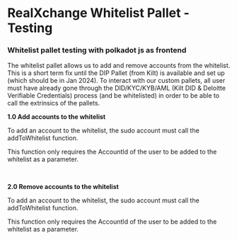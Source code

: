 # RealXchange Whitelist Pallet - Testing

### Whitelist pallet testing with polkadot js as frontend

The whitelist pallet allows us to add and remove accounts from the whitelist. This is a short term fix until the DIP Pallet (from Kilt) is available and set up (which should be in Jan 2024). To interact with our custom pallets, all user must have already gone through the DID/KYC/KYB/AML (Kilt DID & Deloitte Verifiable Credentials) process (and be whitelisted) in order to be able to call the extrinsics of the pallets.

**1.0 Add accounts to the whitelist**

To add an account to the whitelist, the sudo account must call the addToWhitelist function.

This function only requires the AccountId of the user to be added to the whitelist as a parameter.

<figure><img src="https://lh7-us.googleusercontent.com/0qVq8m0BU_RYARsBzhPn0yBouFwdZDLvuA-K9grCwY0dCzUyDgBYDP-6inwts2fSkAoaYovBvVAIqf5Xxbw8M9QeOZ9I3xDEyNUsjHqZlI5BQgVgf2eVMEdb08f83-wnTO2865G4eeiocm4gLHB__Q" alt=""><figcaption></figcaption></figure>

\
**2.0 Remove accounts to the whitelist**

To add an account to the whitelist, the sudo account must call the addToWhitelist function.

This function only requires the AccountId of the user to be added to the whitelist as a parameter.

<figure><img src="https://lh7-us.googleusercontent.com/sx6AHztDeT_24QggjucMt5u0WrF5ngoD8dG8uuSjVTqC0ZBHgm3959Nhtj4l-YoHCQlEe4tOdKGCzTO_mu8SAnGB--I36ir-IQzsRigi-WNLGpouEk8kTuBYREYRGCw5u1lJLTItjAT5nEfD9WBdeA" alt=""><figcaption></figcaption></figure>
